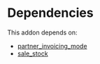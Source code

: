 # Dependencies

This addon depends on:

- [partner_invoicing_mode](../../odoo-bringout-oca-account-invoicing-partner_invoicing_mode)
- [sale_stock](../../odoo-bringout-oca-ocb-sale_stock)
